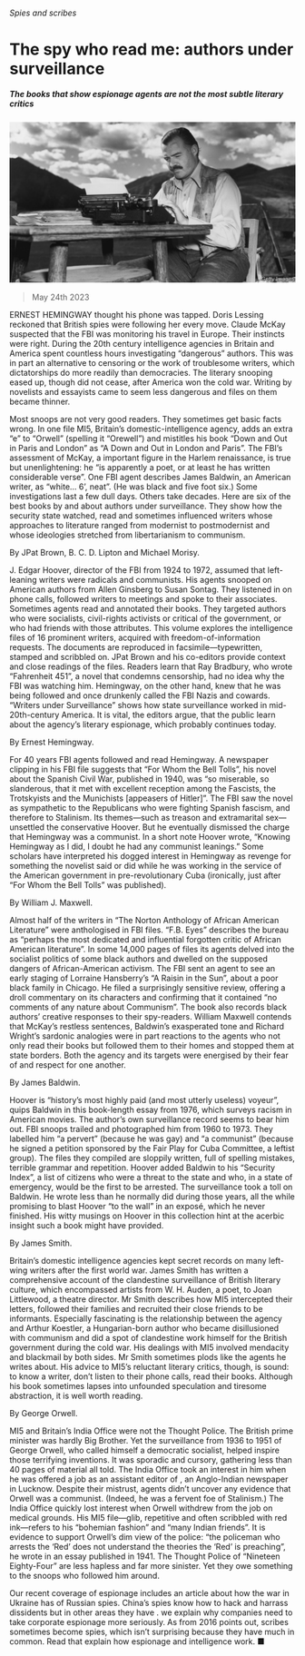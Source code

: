 ###### Spies and scribes

# The spy who read me: authors under surveillance 

##### The books that show espionage agents are not the most subtle literary critics 

![image](images/20230527_BLP501.jpg) 

> May 24th 2023 

ERNEST HEMINGWAY thought his phone was tapped. Doris Lessing reckoned that British spies were following her every move. Claude McKay suspected that the FBI was monitoring his travel in Europe. Their instincts were right. During the 20th century intelligence agencies in Britain and America spent countless hours investigating “dangerous” authors. This was in part an alternative to censoring or  the work of troublesome writers, which dictatorships do more readily than democracies. The literary snooping eased up, though did not cease, after America won the cold war. Writing by novelists and essayists came to seem less dangerous and files on them became thinner. 

Most snoops are not very good readers. They sometimes get basic facts wrong. In one file MI5, Britain’s domestic-intelligence agency, adds an extra “e” to “Orwell” (spelling it “Orewell”) and mistitles his book “Down and Out in Paris and London” as “A Down and Out in London and Paris”. The FBI’s assessment of McKay, a important figure in the Harlem renaissance, is true but unenlightening: he “is apparently a poet, or at least he has written considerable verse”. One FBI agent describes James Baldwin, an American writer, as “white… 6’, neat”. (He was black and five foot six.) Some investigations last a few dull days. Others take decades. Here are six of the best books by and about authors under surveillance. They show how the security state watched, read and sometimes influenced writers whose approaches to literature ranged from modernist to postmodernist and whose ideologies stretched from libertarianism to communism. 

By JPat Brown, B. C. D. Lipton and Michael Morisy. 

J. Edgar Hoover, director of the FBI from 1924 to 1972, assumed that left-leaning writers were radicals and communists. His agents snooped on American authors from Allen Ginsberg to Susan Sontag. They listened in on phone calls, followed writers to meetings and spoke to their associates. Sometimes agents read and annotated their books. They targeted authors who were socialists, civil-rights activists or critical of the government, or who had friends with those attributes. This volume explores the intelligence files of 16 prominent writers, acquired with freedom-of-information requests. The documents are reproduced in facsimile—typewritten, stamped and scribbled on. JPat Brown and his co-editors provide context and close readings of the files. Readers learn that Ray Bradbury, who wrote “Fahrenheit 451”, a novel that condemns censorship, had no idea why the FBI was watching him. Hemingway, on the other hand, knew that he was being followed and once drunkenly called the FBI Nazis and cowards. “Writers under Surveillance” shows how state surveillance worked in mid-20th-century America. It is vital, the editors argue, that the public learn about the agency’s literary espionage, which probably continues today. 

By Ernest Hemingway. 

For 40 years FBI agents followed and read Hemingway. A newspaper clipping in his FBI file suggests that “For Whom the Bell Tolls”, his novel about the Spanish Civil War, published in 1940, was “so miserable, so slanderous, that it met with excellent reception among the Fascists, the Trotskyists and the Munichists [appeasers of Hitler]”. The FBI saw the novel as sympathetic to the Republicans who were fighting Spanish fascism, and therefore to Stalinism. Its themes—such as treason and extramarital sex—unsettled the conservative Hoover. But he eventually dismissed the charge that Hemingway was a communist. In a short note Hoover wrote, “Knowing Hemingway as I did, I doubt he had any communist leanings.” Some scholars have interpreted his dogged interest in Hemingway as revenge for something the novelist said or did while he was working in the service of the American government in pre-revolutionary Cuba (ironically, just after “For Whom the Bell Tolls” was published). 

By William J. Maxwell. 

Almost half of the writers in “The Norton Anthology of African American Literature” were anthologised in FBI files. “F.B. Eyes” describes the bureau as “perhaps the most dedicated and influential forgotten critic of African American literature”. In some 14,000 pages of files its agents delved into the socialist politics of some black authors and dwelled on the supposed dangers of African-American activism. The FBI sent an agent to see an early staging of Lorraine Hansberry’s “A Raisin in the Sun”, about a poor black family in Chicago. He filed a surprisingly sensitive review, offering a droll commentary on its characters and confirming that it contained “no comments of any nature about Communism”. The book also records black authors’ creative responses to their spy-readers. William Maxwell contends that McKay’s restless sentences, Baldwin’s exasperated tone and Richard Wright’s sardonic analogies were in part reactions to the agents who not only read their books but followed them to their homes and stopped them at state borders. Both the agency and its targets were energised by their fear of and respect for one another.

 By James Baldwin. 

Hoover is “history’s most highly paid (and most utterly useless) voyeur”, quips Baldwin in this book-length essay from 1976, which surveys racism in American movies. The author’s own surveillance record seems to bear him out. FBI snoops trailed and photographed him from 1960 to 1973. They labelled him “a pervert” (because he was gay) and “a communist” (because he signed a petition sponsored by the Fair Play for Cuba Committee, a leftist group). The files they compiled are sloppily written, full of spelling mistakes, terrible grammar and repetition. Hoover added Baldwin to his “Security Index”, a list of citizens who were a threat to the state and who, in a state of emergency, would be the first to be arrested. The surveillance took a toll on Baldwin. He wrote less than he normally did during those years, all the while promising to blast Hoover “to the wall” in an exposé, which he never finished. His witty musings on Hoover in this collection hint at the acerbic insight such a book might have provided. 

By James Smith. 

Britain’s domestic intelligence agencies kept secret records on many left-wing writers after the first world war. James Smith has written a comprehensive account of the clandestine surveillance of British literary culture, which encompassed artists from W. H. Auden, a poet, to Joan Littlewood, a theatre director. Mr Smith describes how MI5 intercepted their letters, followed their families and recruited their close friends to be informants. Especially fascinating is the relationship between the agency and Arthur Koestler, a Hungarian-born author who became disillusioned with communism and did a spot of clandestine work himself for the British government during the cold war. His dealings with MI5 involved mendacity and blackmail by both sides. Mr Smith sometimes plods like the agents he writes about. His advice to MI5’s reluctant literary critics, though, is sound: to know a writer, don’t listen to their phone calls, read their books. Although his book sometimes lapses into unfounded speculation and tiresome abstraction, it is well worth reading. 

By George Orwell. 

MI5 and Britain’s India Office were not the Thought Police. The British prime minister was hardly Big Brother. Yet the surveillance from 1936 to 1951 of George Orwell, who called himself a democratic socialist, helped inspire those terrifying inventions. It was sporadic and cursory, gathering less than 40 pages of material all told. The India Office took an interest in him when he was offered a job as an assistant editor of , an Anglo-Indian newspaper in Lucknow. Despite their mistrust, agents didn’t uncover any evidence that Orwell was a communist. (Indeed, he was a fervent foe of Stalinism.) The India Office quickly lost interest when Orwell withdrew from the job on medical grounds. His MI5 file—glib, repetitive and often scribbled with red ink—refers to his “bohemian fashion” and “many Indian friends”. It is evidence to support Orwell’s dim view of the police: “the policeman who arrests the ‘Red’ does not understand the theories the ‘Red’ is preaching”, he wrote in an essay published in 1941. The Thought Police of “Nineteen Eighty-Four” are less hapless and far more sinister. Yet they owe something to the snoops who followed him around. 


Our recent coverage of espionage includes an article about how the war in Ukraine has  of Russian spies. China’s spies know how to hack and harrass dissidents but in other areas they have .  we explain why companies need to take corporate espionage more seriously. As  from 2016 points out, scribes sometimes become spies, which isn’t surprising because they have much in common. Read  that explain how espionage and intelligence work. ■


